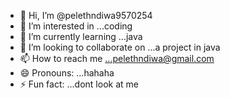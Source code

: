 - 👋 Hi, I’m @pelethndiwa9570254
- 👀 I’m interested in ...coding 
- 🌱 I’m currently learning ...java
- 💞️ I’m looking to collaborate on ...a project in java
- 📫 How to reach me ...pelethndiwa@gmail.com
- 😄 Pronouns: ...hahaha
- ⚡ Fun fact: ...dont look at me

<!---
caren68767976/caren68767976 is a ✨ special ✨ repository because its `README.md` (this file) appears on your GitHub profile.
You can click the Preview link to take a look at your changes.
--->
